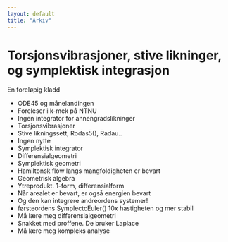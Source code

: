 ```yaml
--- 
layout: default
title: "Arkiv"
---
```


# Torsjonsvibrasjoner, stive likninger, og symplektisk integrasjon

En foreløpig kladd
- ODE45 og månelandingen
- Foreleser i k-mek på NTNU 
- Ingen integrator for annengradslikninger
- Torsjonsvibrasjoner
- Stive likningssett, Rodas5(), Radau..
- Ingen nytte
- Symplektisk integrator
- Differensialgeometri
- Symplektisk geometri
- Hamiltonsk flow langs mangfoldigheten er bevart
- Geometrisk algebra
- Ytreprodukt. 1-form, differensialform
- Når arealet er bevart, er også energien bevart
- Og den kan integrere andreordens systemer!
- førsteordens SymplectcEuler() 10x hastigheten og mer stabil
- Må lære meg differensialgeometri
- Snakket med proffene. De bruker Laplace
- Må lære meg kompleks analyse